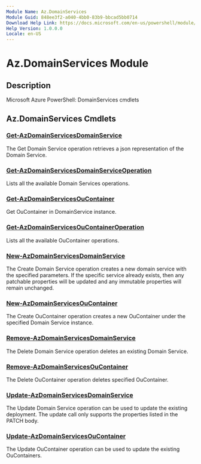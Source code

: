 ```yaml
---
Module Name: Az.DomainServices
Module Guid: 848ee3f2-a040-4bb0-83b9-bbcad5bb0714
Download Help Link: https://docs.microsoft.com/en-us/powershell/module/az.domainservices
Help Version: 1.0.0.0
Locale: en-US
---
```


# Az.DomainServices Module
## Description
Microsoft Azure PowerShell: DomainServices cmdlets

## Az.DomainServices Cmdlets
### [Get-AzDomainServicesDomainService](Get-AzDomainServicesDomainService.md)
The Get Domain Service operation retrieves a json representation of the Domain Service.

### [Get-AzDomainServicesDomainServiceOperation](Get-AzDomainServicesDomainServiceOperation.md)
Lists all the available Domain Services operations.

### [Get-AzDomainServicesOuContainer](Get-AzDomainServicesOuContainer.md)
Get OuContainer in DomainService instance.

### [Get-AzDomainServicesOuContainerOperation](Get-AzDomainServicesOuContainerOperation.md)
Lists all the available OuContainer operations.

### [New-AzDomainServicesDomainService](New-AzDomainServicesDomainService.md)
The Create Domain Service operation creates a new domain service with the specified parameters.
If the specific service already exists, then any patchable properties will be updated and any immutable properties will remain unchanged.

### [New-AzDomainServicesOuContainer](New-AzDomainServicesOuContainer.md)
The Create OuContainer operation creates a new OuContainer under the specified Domain Service instance.

### [Remove-AzDomainServicesDomainService](Remove-AzDomainServicesDomainService.md)
The Delete Domain Service operation deletes an existing Domain Service.

### [Remove-AzDomainServicesOuContainer](Remove-AzDomainServicesOuContainer.md)
The Delete OuContainer operation deletes specified OuContainer.

### [Update-AzDomainServicesDomainService](Update-AzDomainServicesDomainService.md)
The Update Domain Service operation can be used to update the existing deployment.
The update call only supports the properties listed in the PATCH body.

### [Update-AzDomainServicesOuContainer](Update-AzDomainServicesOuContainer.md)
The Update OuContainer operation can be used to update the existing OuContainers.

